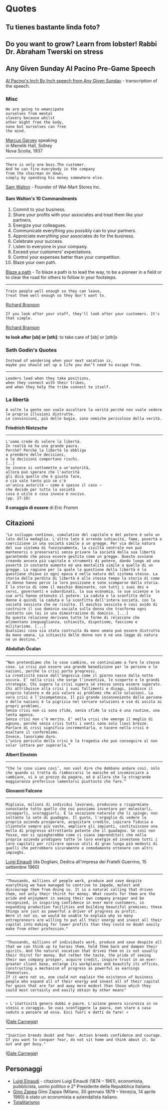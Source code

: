 
# Quotes

## Tu tienes bastante linda foto?

[](https://www.youtube.com/watch?v=wsdeJDo-LX4)

## Do you want to grow? Learn from lobster! Rabbi Dr. Abraham Twerski on stress

[](https://www.youtube.com/watch?v=_cnF5wn7DA8)

## Any Given Sunday Al Pacino Pre-Game Speech

[](https://www.youtube.com/watch?v=oSDhhZtRwFU)

[Al Pacino's Inch By Inch speech from Any Given Sunday](http://essaysfromexodus.scripting.com/stories/storyReader$1492) - transcription of the speech.



### Misc

	We are going to emancipate
	ourselves from mental
	slavery because whilst
	other might free the body,
	none but ourselves can free
	the mind.

[Marcus Garvey](https://en.wikipedia.org/wiki/Marcus_Garvey) speaking  
in Menelik Hall, Sidney  
Nova Scotia, 1937

-----

    There is only one boss.The customer.
    And he can fire everybody in the company
    from the chairman on down,
    simply by spending his money somewhere else.

[Sam Walton](http://www.entrepreneur.com/article/197560) - Founder of Wal-Mart Stores Inc.

#### Sam Walton's 10 Commandments
1. Commit to your business.
2. Share your profits with your associates and treat them like your partners.
3. Energize your colleagues.
4. Communicate everything you possibly can to your partners.
5. Appreciate everything your associates do for the business.
6. Celebrate your success.
7. Listen to everyone in your company.
8. Exceed your customers' expectations.
9. Control your expenses better than your competition.
10. Blaze your own path.

[Blaze a path](http://www.yourdictionary.com/blaze-a-path) - To blaze a path is to lead the way, to be a pioneer in a field or to clear the road for others to follow in your footsteps.


---

    Train people well enough so they can leave,
    treat them well enough so they don't want to.

[Richard Branson](http://www.virgin.com/richard-branson/look-after-your-staff)

    If you look after your staff, they'll look after your customers. It's that simple.
    
[Richard Branson](http://www.virgin.com/richard-branson/look-after-your-staff)

**to look after [sb] or [sth]**: to take care of [sb] or [sth]s



### Seth Godin's Quotes

	Instead of wondering when your next vacation is, 
    maybe you should set up a life you don’t need to escape from.

---

	Leaders lead when they take positions, 
    when they connect with their tribes, 
    and when they help the tribe connect to itself.
    
    

### La libertà

    A volte la gente non vuole ascoltare la verità perché non vuole vedere le proprie illusioni distrutte.
    Le convinzioni, più delle bugie, sono nemiche pericolose della verità.

**Friedrich Nietzsche**

---

    L'uomo crede di volere la libertà.
    In realtà ne ha una grande paura.
    Perché? Perché la libertà lo obbliga 
    a prendere delle decisioni, 
    e le decisioni comportano rischi. 
    [..] 
    Se invece si sottomette a un'autorità, 
    allora può sperare che l'autorità 
    gli dica quello che è giusto fare, 
    e ciò vale tanto più se c'è 
    un'unica autorità – come è spesso il caso – 
    che decide per tutta la società 
    cosa è utile e cosa invece è nocivo. 
    (pp. 27-28)
**Il coraggio di essere** di *Eric Fromm*


## Citazioni

	"Lo sviluppo continuo, cumulativo del capitale e del potere è solo un lato della medaglia. L'altro lato è orrenda schiavitù, fame, povertà e coercizione in una società simile a un gregge. Per via della natura del suo sistema di funzionamento, la civiltà centrale non può mantenersi o preservarsi senza privare la società della sua libertà garantendo che possa essere gestita come un gregge. Questo avviene creando ancora più capitale e strumenti di potere, dando luogo ad una povertà in costante aumento ed una mentalità simile a quella di un gregge. La ragione per la quale la questione della libertà è la questione chiave in ogni epoca è nella natura del sistema stesso. La storia della perdita di libertà è allo stesso tempo la storia di come le donne hanno perso la loro posizione e sono scomparse dalla storia. È la storia di come il maschio dominante, con tutti i suoi dei e servi, governanti e subordinati, la sua economia, le sue scienze e le sue arti hanno ottenuto il potere. La caduta e la sconfitta delle donne è quindi la caduta e la sconfitta dell'intera società, con la società sessista che ne risulta. Il maschio sessista è così avido di costruire il suo dominio sociale sulla donna che trasforma ogni contatto con lei in una dimostrazione di dominio. [...]
	Da questa relazione derivano tutte le forme di relazione che alimentano ineguaglianza, schiavitù, dispotismo, fascismo e militarismo. [...]
	Qualsiasi cosa sia stata costruita da mano umana può essere distrutta da mano umana. La schiavitù delle donne non è né una legge di natura né un destino."
**Abdullah Öcalan**

-----

	“Non pretendiamo che le cose cambino, se continuiamo a fare le stesse cose. La crisi può essere una grande benedizione per le persone e le nazioni, perché la crisi porta progressi.
	La creatività nasce dall’angoscia come il giorno nasce dalla notte oscura. E’ nella crisi che sorge l’inventiva, le scoperte e le grandi strategie. Chi supera la crisi supera sé stesso senza essere superato. Chi attribuisce alla crisi i suoi fallimenti e disagi, inibisce il proprio talento e dà più valore ai problemi che alle soluzioni. La vera crisi è l’incompetenza. Il più grande inconveniente delle persone e delle nazioni è la pigrizia nel cercare soluzioni e vie di uscita ai propri problemi.
	Senza crisi non ci sono sfide, senza sfide la vita è una routine, una lenta agonia.
	Senza crisi non c’è merito. E’ nella crisi che emerge il meglio di ognuno, perché senza crisi tutti i venti sono solo lievi brezze. Parlare di crisi significa incrementarla, e tacere nella crisi è esaltare il conformismo.
	Invece, lavoriamo duro.
	L’unico pericolo della crisi è la tragedia che può conseguire al non voler lottare per superarla.”  
**Albert Einstein**

-----

	“Che le cose siano così’, non vuol dire che debbano andare così, solo che quando si tratta di rimboccarsi le maniche ed incominciare a cambiare, vi è un prezzo da pagare, ed è allora che la stragrande maggioranza preferisce lamentarsi piuttosto che fare.”
**Giovanni Falcone**

-----

	Migliaia, milioni di individui lavorano, producono e risparmiano nonostante tutto quello che noi possiamo inventare per molestarli, incepparli, scoraggiarli. È la vocazione naturale che li spinge; non soltanto la sete di guadagno. Il gusto, l'orgoglio di vedere la propria azienda prosperare, acquistare credito, ispirare fiducia a clientele sempre più vaste, ampliare gli impianti, costituiscono una molla di progresso altrettanto potente che il guadagno. Se così non fosse, non si spiegherebbe come ci siano imprenditori che nella propria azienda prodigano tutte le loro energie ed investono tutti i loro capitali per ritirare spesso utili di gran lunga più modesti di quelli che potrebbero sicuramente e comodamente ottenere con altri impieghi.
[Luigi Einaudi](http://it.wikiquote.org/wiki/Luigi_Einaudi)
(da Dogliani, Dedica all'impresa dei Fratelli Guerrino, 15 settembre 1960)

----

	"Thousands, millions of people work, produce and save despite everything we have managed to contrive to impede, molest and discourage them from doing so. It is a natural calling that drives them, not only their thirst for money. What counts for them are the pride and enjoyment in seeing their own company prosper and be recognized, in inspiring confidence in ever more customers, in expanding production facilities and building beautiful premises; these things are just as powerful a driver of progress as profit.
	Were it not so, we would be unable to explain why so many entrepreneurs are willing to put all their energy and invest all their capital into making far lower profits than they could no doubt easily make from other profession."

---

	"Thousands, millions of individuals work, produce and save despite all that we can think up to harass them, hold them back and dampen their spirits. And the natural vocation that drives them on is not usually their thirst for money. But rather the taste, the pride of seeing their own company prosper, acquire credit, inspire trust in an ever-greater client base, enlarge its workplaces and beautify its offices, constructing a mechanism of progress as powerful as earnings themselves.
	If it were not so, one could not explain the existence of business people who expand all of their energy and invest all of their capital for gains that are far and away more modest than those which they could most certainly and easily obtain by other means"

---

	« L'inattività genera dubbi e paure. L'azione genera sicurezza in se stessi e coraggio. Se vuoi sconfiggere la paura, non stare a casa seduto a pensare ad essa. Esci fuori e datti da fare! »
([Dale Carnegie](http://it.wikipedia.org/wiki/Dale_Carnegie))

-----

	"Inaction breeds doubt and fear. Action breeds confidence and courage. If you want to conquer fear, do not sit home and think about it. Go out and get busy."
([Dale Carnegie](http://www.goodreads.com/author/show/3317.Dale_Carnegie))


## Personaggi

* [Luigi Einaudi](http://it.wikiquote.org/wiki/Luigi_Einaudi) - citazioni
  Luigi Einaudi (1874 – 1961), economista, pubblicista, uomo politico e 2° Presidente della Repubblica Italiana.
* [Gino Zappa](http://it.wikipedia.org/wiki/Gino_Zappa)
  Gino Zappa (Milano, 30 gennaio 1879 – Venezia, 14 aprile 1960) è stato un economista e aziendalista italiano. 
* [Totalitarismo](http://it.wikipedia.org/wiki/Totalitarismo)

